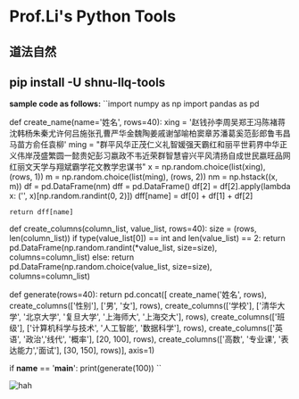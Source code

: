# Prof.Li's Python Tools
## 道法自然
## **pip install -U shnu-llq-tools**
**sample code as follows:**
``import numpy as np
import pandas as pd

def create_name(name='姓名', rows=40):
    xing = '赵钱孙李周吴郑王冯陈褚蒋沈韩杨朱秦尤许何吕施张孔曹严华金魏陶姜戚谢邹喻柏窦章苏潘葛奚范彭郎鲁韦昌马苗方俞任袁柳'
    ming = "群平风华正茂仁义礼智媛强天霸红和丽平世莉界中华正义伟岸茂盛繁圆一懿贵妃彭习嬴政不韦近荣群智慧睿兴平风清扬自成世民嬴旺品网红丽文天学与翔斌霸学花文教学忠谋书"
    x = np.random.choice(list(xing), (rows, 1))
    m = np.random.choice(list(ming), (rows, 2))
    nm = np.hstack((x, m))
    df = pd.DataFrame(nm)
    dff = pd.DataFrame()
    df[2] = df[2].apply(lambda x: ('', x)[np.random.randint(0, 2)])
    dff[name] = df[0] + df[1] + df[2]

    return dff[name]


def create_columns(column_list, value_list, rows=40):
    size = (rows, len(column_list))
    if type(value_list[0]) == int and len(value_list) == 2:
        return pd.DataFrame(np.random.randint(*value_list, size=size), columns=column_list)
    else:
        return pd.DataFrame(np.random.choice(value_list, size=size), columns=column_list)




def generate(rows=40):
    return pd.concat([
        create_name('姓名', rows),
        create_columns(['性别'], ['男', '女'], rows),
        create_columns(['学校'], ['清华大学', '北京大学', '复旦大学', '上海师大', '上海交大'], rows),
        create_columns(['班级'], ['计算机科学与技术', '人工智能', '数据科学'], rows),
        create_columns(['英语', '政治','线代', '概率'], [20, 100], rows),
        create_columns(['高数', '专业课', '表达能力','面试'], [30, 150], rows)],
        axis=1)


if __name__ == '__main__':
    print(generate(100))
``

![hah](https://pic.pimg.tw/beigeetemple/1509175446-2818694733_n.jpg)